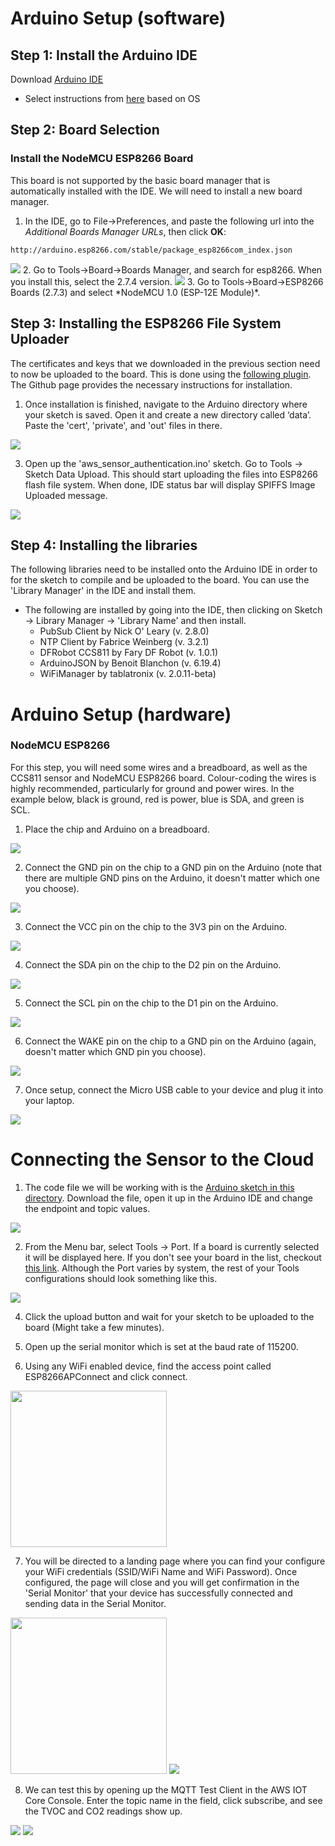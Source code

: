 # Arduino Setup (software)

## Step 1: Install the Arduino IDE
Download [Arduino IDE](https://www.arduino.cc/en/software)
* Select instructions from [here](https://www.arduino.cc/en/Guide) based on OS

## Step 2: Board Selection
### Install the NodeMCU ESP8266 Board
This board is not supported by the basic board manager that is automatically installed with the IDE.  We will need to install a new board manager.
1. In the IDE, go to File->Preferences, and paste the following url into the *Additional Boards Manager URLs*, then click **OK**:
```
http://arduino.esp8266.com/stable/package_esp8266com_index.json
```
<img src="../images/preferences.png">
2. Go to Tools->Board->Boards Manager, and search for esp8266.  When you install this, select the 2.7.4 version.
<img src="../images/board_manager_esp8266.png">
3. Go to Tools->Board->ESP8266 Boards (2.7.3) and select *NodeMCU 1.0 (ESP-12E Module)*.

## Step 3: Installing the ESP8266 File System Uploader
The certificates and keys that we downloaded in the previous section need to now be uploaded to the board. This is done using the [following plugin](https://github.com/esp8266/arduino-esp8266fs-plugin). The Github page provides the necessary instructions for installation.

1. Once installation is finished, navigate to the Arduino directory where your sketch is saved. Open it and create a new directory called ‘data’. Paste the 'cert', 'private', and 'out' files in there. 
<img src="../images/filesystem_data_setup.png">

3. Open up the 'aws_sensor_authentication.ino' sketch. Go to Tools -> Sketch Data Upload. This should start uploading the files into ESP8266 flash file system. When done, IDE status bar will display SPIFFS Image Uploaded message.
<img src="../images/sketch_upload_setup.png">


## Step 4: Installing the libraries
The following libraries need to be installed onto the Arduino IDE in order to for the sketch to compile and be uploaded to the board. You can use the 'Library Manager' in the IDE and install them. 

- The following are installed by going into the IDE, then clicking on Sketch -> Library Manager -> 'Library Name' and then install. 
  - PubSub Client by Nick O' Leary (v. 2.8.0)
  - NTP Client by Fabrice Weinberg (v. 3.2.1)
  - DFRobot CCS811 by Fary DF Robot (v. 1.0.1)
  - ArduinoJSON by Benoit Blanchon (v. 6.19.4)
  - WiFiManager by tablatronix (v. 2.0.11-beta)

# Arduino Setup (hardware)
### NodeMCU ESP8266
For this step, you will need some wires and a breadboard, as well as the CCS811 sensor and NodeMCU ESP8266 board.  Colour-coding the wires is highly recommended, particularly for ground and power wires.  In the example below, black is ground, red is power, blue is SDA, and green is SCL.

1. Place the chip and Arduino on a breadboard.
<img src="../images/CCS811_node.jpg">

2. Connect the GND pin on the chip to a GND pin on the Arduino (note that there are multiple GND pins on the Arduino, it doesn't matter which one you choose).
<img src="../images/GND_node.jpg">

3. Connect the VCC pin on the chip to the 3V3 pin on the Arduino.
<img src="../images/VCC_node.jpg">

4. Connect the SDA pin on the chip to the D2 pin on the Arduino.
<img src="../images/SDA_node.jpg">

5. Connect the SCL pin on the chip to the D1 pin on the Arduino.
<img src="../images/SCL_node.jpg">

6. Connect the WAKE pin on the chip to a GND pin on the Arduino (again, doesn't matter which GND pin you choose).
<img src="../images/WAKE_node.jpg">

7. Once setup, connect the Micro USB cable to your device and plug it into your laptop. 
<img src="../images/esp8266_usb_connection.jpg">

# Connecting the Sensor to the Cloud
1. The code file we will be working with is the [Arduino sketch in this directory](../tests/esp8266/aws_sensor_connection_with_authentication/aws_sensor_connection_with_authentication.ino). Download the file, open it up in the Arduino IDE and change the endpoint and topic values.
<img src="../images/endpoint_topic_setup.png">

2. From the Menu bar, select Tools -> Port. If a board is currently selected it will be displayed here. If you don't see your board in the list, checkout [this link](https://support.arduino.cc/hc/en-us/articles/4412955149586-If-your-board-does-not-appear-in-the-port-menu). Although the Port varies by system, the rest of your Tools configurations should look something like this.
<img src="../images/esp8266_tools_config.png">

4. Click the upload button and wait for your sketch to be uploaded to the board (Might take a few minutes). 

5. Open up the serial monitor which is set at the baud rate of 115200.

6. Using any WiFi enabled device, find the access point called ESP8266APConnect and click connect.
<img src="../images/wifi_ap_setup.png" width="250">


7. You will be directed to a landing page where you can find your configure your WiFi credentials (SSID/WiFi Name and WiFi Password). Once configured, the page will close and you will get confirmation in the 'Serial Monitor' that your device has successfully connected and sending data in the Serial Monitor.
<img src="../images/wifi_cred_setup.png" width="250">
<img src="../images/wifi_connected_setup.png">


8. We can test this by opening up the MQTT Test Client in the AWS IOT Core Console. Enter the topic name in the field, click subscribe, and see the TVOC and CO2 readings show up. 
<img src="../images/console/mqtt_console.png">
<img src="../images/console/mqtt_test_client_console.png">

